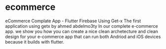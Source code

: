 # ecommerce
  eCommerce Complate App - Flutter Firebase Using Get-x   The first application using getx  by ahmed abdelmo3ty In our complete e-commerce app. we show you how you can create a nice clean archetecture and clean design for your e-commerce app that can run both Andriod and iOS devices because it builds with flutter.

